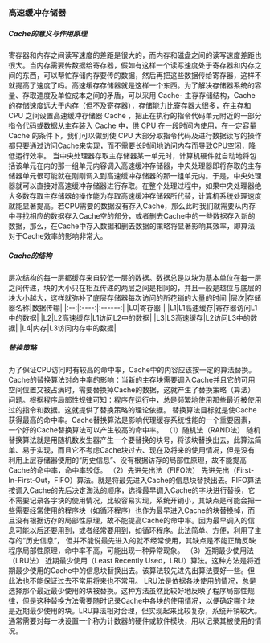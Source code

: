 ### 高速缓冲存储器
##### *Cache的意义与作用原理*
寄存器和内存之间读写速度的差距是很大的，而内存和磁盘之间的读写速度差距也很大。当内存需要传数据给寄存器，假如有这样一个读写速度处于寄存器和内存之间的东西，可以帮忙存储内存要传的数据，然后再把这些数据传给寄存器，这样不就提高了速度了吗。高速缓存存储器就是这样一个东西。为了解决存储器系统的容量、存取速度及单位成本之间的矛盾，可以采用 Cache- 主存存储结构，Cache的存储速度远大于内存（但不及寄存器），存储能力比寄存器大很多，在主存和 CPU 之间设置高速缓冲存储器 Cache ，把正在执行的指令代码单元附近的一部分指令代码或数据从主存装入 Cache 中，供 CPU 在一段时间内使用，在一定容量 Cache 的条件下，我们可以做到使 CPU 大部分取指令代码及进行数据读写的操作都只要通过访问Cache来实现，而不需要长时间地访问内存而导致CPU空闲，降低运行效率。
当中央处理器存取主存储器某一单元时，计算机硬件就自动地将包括该单元在内的那一组单元内容调入高速缓冲存储器，中央处理器即将存取的主存储器单元很可能就在刚刚调入到高速缓冲存储器的那一组单元内。于是，中央处理器就可以直接对高速缓冲存储器进行存取。在整个处理过程中，如果中央处理器绝大多数存取主存储器的操作能为存取高速缓冲存储器所代替，计算机系统处理速度就能显著提高。若CPU需要的数据没有存入Cache，那么此时我们就需要从内存中寻找相应的数据存入Cache空的部分，或者删去Cache中的一些数据存入新的数据，那么，在Cache中存入数据和删去数据的策略将显著影响其效率，即算法对于Cache效率的影响非常大。


##### *Cache的结构*
层次结构的每一层都缓存来自较低一层的数据。数据总是以块为基本单位在每一层之间传递，块的大小只在相互传递的两层之间是相同的，并且一般是越位与底层的块大小越大，这样就弥补了底层存储器每次访问的所花销的大量的时间
|层次|存储器名称|数据传输|
|:--:|:----:|:------:|
|L0|寄存器||
|L1|L1高速缓存|寄存器访问L1中的数据|
|L2|L2高速缓存|L1访问L2中的数据|
|L3|L3高速缓存|L2访问L3中的数据|
|L4|内存|L3访问内存中的数据|


##### *替换策略*
为了保证CPU访问时有较高的命中率，Cache中的内容应该按一定的算法替换。
Cache的替换算法对命中率的影响：当新的主存块需要调入Cache并且它的可用空间位置又被占满时，需要替换掉Cache的数据，这就产生了替换策略（算法）问题。根据程序局部性规律可知：程序在运行中，总是频繁地使用那些最近被使用过的指令和数据。这就提供了替换策略的理论依据。 替换算法目标就是使Cache获得最高的命中率。Cache替换算法是影响代理缓存系统性能的一个重要因素，一个好的Cache替换算法可以产生较高的命中率。
（1）随机法（RAND法） 随机替换算法就是用随机数发生器产生一个要替换的块号，将该块替换出去，此算法简单、易于实现，而且它不考虑Cache块过去、现在及将来的使用情况，但是没有利用上层存储器使用的“历史信息”、没有根据访存的局部性原理，故不能提高Cache的命中率，命中率较低。
（2）先进先出法（FIFO法） 先进先出（First-In-First-Out，FIFO）算法。就是将最先进入Cache的信息块替换出去。FIFO算法按调入Cache的先后决定淘汰的顺序，选择最早调入Cache的字块进行替换，它不需要记录各字块的使用情况，比较容易实现，系统开销小，其缺点是可能会把一些需要经常使用的程序块（如循环程序）也作为最早进入Cache的块替换掉，而且没有根据访存的局部性原理，故不能提高Cache的命中率。因为最早调入的信息可能以后还要用到，或者经常要用到，如循环程序。此法简单、方便，利用了主存的“历史信息”， 但并不能说最先进入的就不经常使用，其缺点是不能正确反映程序局部性原理，命中率不高，可能出现一种异常现象。
（3）近期最少使用法（LRU法） 近期最少使用（Least Recently Used，LRU）算法。这种方法是将近期最少使用的Cache中的信息块替换出去。该算法较先进先出算法要好一些。但此法也不能保证过去不常用将来也不常用。 LRU法是依据各块使用的情况，总是选择那个最近最少使用的块被替换。这种方法虽然比较好地反映了程序局部性规律，但是这种替换方法需要随时记录Cache中各块的使用情况，以便确定哪个块是近期最少使用的块。LRU算法相对合理，但实现起来比较复杂，系统开销较大。通常需要对每一块设置一个称为计数器的硬件或软件模块，用以记录其被使用的情况。
